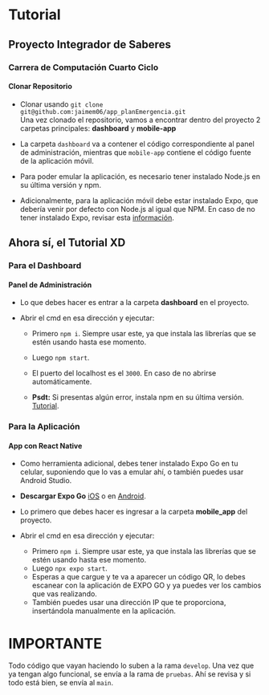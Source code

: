 # Tutorial
## Proyecto Integrador de Saberes
### Carrera de Computación Cuarto Ciclo
#### Clonar Repositorio

- Clonar usando `git clone git@github.com:jaimem06/app_planEmergencia.git`<br>
  Una vez clonado el repositorio, vamos a encontrar dentro del proyecto 2 carpetas principales: **dashboard** y **mobile-app**<br>

- La carpeta `dashboard` va a contener el código correspondiente al panel de administración, mientras que `mobile-app` contiene el código fuente de la aplicación móvil.

- Para poder emular la aplicación, es necesario tener instalado Node.js en su última versión y npm.
- Adicionalmente, para la aplicación móvil debe estar instalado Expo, que debería venir por defecto con Node.js al igual que NPM.
  En caso de no tener instalado Expo, revisar esta [información](https://docs.expo.dev/get-started/installation/).

## Ahora sí, el Tutorial XD
### Para el Dashboard
#### Panel de Administración
- Lo que debes hacer es entrar a la carpeta **dashboard** en el proyecto.

- Abrir el cmd en esa dirección y ejecutar:

  - Primero `npm i`. Siempre usar este, ya que instala las librerías que se estén usando hasta ese momento.

  - Luego `npm start`.
  - El puerto del localhost es el `3000`. En caso de no abrirse automáticamente.
  - **Psdt:** Si presentas algún error, instala npm en su última versión. [Tutorial](https://docs.npmjs.com/downloading-and-installing-node-js-and-npm).

### Para la Aplicación
#### App con React Native
- Como herramienta adicional, debes tener instalado Expo Go en tu celular, suponiendo que lo vas a emular ahí, o también puedes usar Android Studio.

- **Descargar Expo Go** [iOS](https://apps.apple.com/mx/app/expo-go/id982107779) o en [Android](https://play.google.com/store/apps/details?id=host.exp.exponent&referrer=www).

- Lo primero que debes hacer es ingresar a la carpeta **mobile_app** del proyecto.

- Abrir el cmd en esa dirección y ejecutar:

  - Primero `npm i`. Siempre usar este, ya que instala las librerías que se estén usando hasta ese momento.
  - Luego `npx expo start`.
  - Esperas a que cargue y te va a aparecer un código QR, lo debes escanear con la aplicación de EXPO GO y ya puedes ver los cambios que vas realizando.
  - También puedes usar una dirección IP que te proporciona, insertándola manualmente en la aplicación.

# IMPORTANTE
Todo código que vayan haciendo lo suben a la rama `develop`. Una vez que ya tengan algo funcional, se envía a la rama de `pruebas`. Ahí se revisa y si todo está bien, se envía al `main`.
